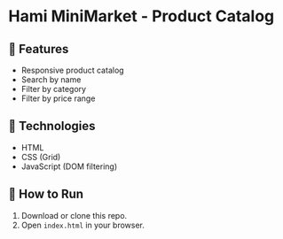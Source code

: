 # Hami MiniMarket - Product Catalog

## 🛒 Features
- Responsive product catalog
- Search by name
- Filter by category
- Filter by price range

## 🧰 Technologies
- HTML
- CSS (Grid)
- JavaScript (DOM filtering)

## 🚀 How to Run
1. Download or clone this repo.
2. Open `index.html` in your browser.
